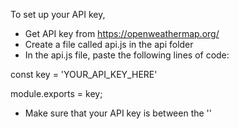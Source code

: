 To set up your API key,

- Get API key from https://openweathermap.org/
- Create a file called api.js in the api folder
- In the api.js file, paste the following lines of code:

const key = 'YOUR_API_KEY_HERE'

module.exports = key;

- Make sure that your API key is between the ''